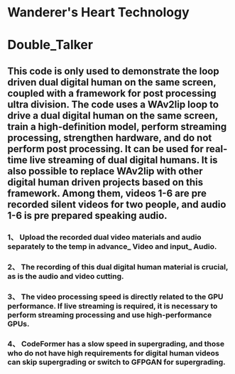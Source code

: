# Wanderer's Heart Technology
# Double_Talker
## This code is only used to demonstrate the loop driven dual digital human on the same screen, coupled with a framework for post processing ultra division. The code uses a WAv2lip loop to drive a dual digital human on the same screen, train a high-definition model, perform streaming processing, strengthen hardware, and do not perform post processing. It can be used for real-time live streaming of dual digital humans. It is also possible to replace WAv2lip with other digital human driven projects based on this framework. Among them, videos 1-6 are pre recorded silent videos for two people, and audio 1-6 is pre prepared speaking audio.
### 1、 Upload the recorded dual video materials and audio separately to the temp in advance_ Video and input_ Audio.

### 2、 The recording of this dual digital human material is crucial, as is the audio and video cutting.

### 3、 The video processing speed is directly related to the GPU performance. If live streaming is required, it is necessary to perform streaming processing and use high-performance GPUs.

### 4、 CodeFormer has a slow speed in supergrading, and those who do not have high requirements for digital human videos can skip supergrading or switch to GFPGAN for supergrading.
